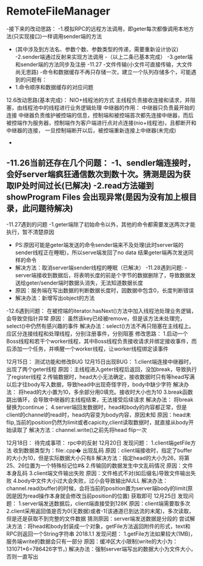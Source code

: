 # RemoteFileManager
-接下来的改动思路：
 -1.模拟RPC的远程方法调用，即geter每次都像调用本地方法(只实现接口)一样调用sender端的方法
 -	(其中涉及到方法名、参数个数、参数类型的传递，需要重新设计协议)
 -2.sender端通过反射来实现方法调用
 -（以上二条已基本完成）
 -3.geter端和sender端的方法同步及注册
 -11.27
 -文件传输(小文件可直接传输，大文件尚无思路)
 -命令和数据缓存不再只存储一次，建立一个队列存储多个，可能遇到的问题有：
 -	1.命令顺序和数据缓存的对应问题
 
 12.6改动思路(基本完成)：
 NIO+线程池的方式
 	主线程负责接收连接和请求，并阻塞，由线程池中的线程进行业务逻辑处理
 中继器的作用：
  	中继器只负责最开始的连接
 	中继器负责维护被控端的信息，控制端和被控端首次都先连接中继器，而后被控端作为服务器，控制端作为客户端进行点对点连接(nio+线程池)，且都断开和中继器的连接，
 	一旦控制端断开以后，被控端重新连接上中继器(未完成)
 
 -
 -11.26当前还存在几个问题：
 -1、sendler端连接时，会好server端疯狂通信数次到数十次。猜测是因为获取IP处时间过长(已解决)
 -2.read方法碰到 showProgram Files 会出现异常(是因为没有加上根目录，此问题待解决)
 -
 -11.27遇到的问题
 -1.geter端除了初始命令以外，其他的命令都需要发送两次才能执行，暂不清楚原因
 -	PS:原因可能是geter端发送的命令sender端来不及处理(此时server端的sender线程正在睡眠)，所以serve端发回了no data 结果geter端再次发送同样的命令
 -	解决方法：取消server端sender线程的睡眠（已解决）
 -11.28遇到问题:
 -server端接收到数据后，将表明长度的前是个字节的数据删除了，导致数据发送给geter/sender端时数据头消失，无法知道数据长度
 -	原因：服务端在写出数据的判断数据长度时，因数据中包含0，长度判断错误
 -	解决办法：新增写出object的方法
 
 -12.6遇到问题：
 	在被控端的iterator.hasNext()方法中加入线程池处理业务逻辑，会导致空指针异常
 	原因：
 		虽然该key已经被remove，但是该方法未处理完，select()中仍然有感兴趣的事件
 	解决办法：select()方法不再只阻塞在主线程上。应区分连接线程和处理线程，分别注册事件，分别阻塞
	修改思路：
		1.启动一个Boss线程和若干个worker线程，其中Boss线程负责接收请求并绑定接收事件，而后添加一个任务，并唤醒一个worker线程，让worker线程绑定读事件

12月15日：
	测试功能和修改BUG
12月15日出现BUG：
1.client端连接中继器时，出现了两个geter线程
	原因：主线程进入geter线程后返回，没加break，导致执行了register线程
2.传输数据时，head大小无法确定，接收数据时只有等head写满以后才往body写入数据，导致head中出现奇怪字符，body中缺少字符
	解决办法：
		将head的大小置为10，多余部分用0填充。接收时大小也为10
3.break函数跳出循环，会导致中继器的主线程结束，无法接受后续请求
	解决办法：
		将break替换为continue；
4.server端回发数据时，head和body的内容都正常，但是client的channel的read时，head内容变为body内容，原因未知
	原因：head未flip,当前的position仍然为limit或者capicity,client读取数据时，就直接从body开始读取了
	解决方法：channel.write()之前先将head flip一次
	
12月18日：
	待完成事项：
		rpc中的反射
12月20日
	发现问题：
		1.client端getFile方法 收到数据类型为：file:.cpp� 出现乱码
			原因：client端接收时，指定了buffer的大小为10，但是实际数据大小只有8
			解决方法：指定head的大小为26，将第25、26位置为一个特殊标记位#&
		2.传输回的数据发生中文乱码情况
			原因：文件本身乱码
		3.client端文件输出失败
			原因：文件格式不对(如后缀名)导致文件输出失败
		4.body中文件大小过大会失败，过小会导致输出NULL
		  	解决办法：channel.read(buffer)的时候，会将当前的position置为server端body的limit(原因是因为read操作本身就会修改当前position的位置)
		  	获取即可
12月25日
	发现问题：
		1.server端发送数据后，client端直接受到128K
			原因：client端需要取多次
		2.client采用返回值是否为0(无数据)或者-1(该通道已到达流的末尾)，多次读取，但是还是获取不到完整的文件数据
			猜测原因：server端发送数据是分段的
			尝试解决方法：将head和body封装成一个对象，getFile方法返回附件的形式，text和RPC则返回一个String字符串
2018.1.1
	发现问题：
		1.getFile方法如果较大(1MB)，服务端write的数据会只有一部分
			原因：缓冲区大小限制(write的大小为：131071*6=786426字节，)
			解决办法：强制server端写出的数据大小为文件大小，否则一直写出
	
	
 	